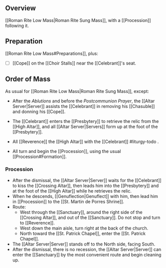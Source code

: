 ## Overview
[[Roman Rite Low Mass|Roman Rite Sung Mass]], with a [[Procession]] following it.

## Preparation
[[Roman Rite Low Mass#Preparations]], plus:

- [ ] [[Cope]] on the [[Choir Stalls]] near the [[Celebrant]]'s seat.

## Order of Mass
As usual for [[Roman Rite Low Mass|Roman Rite Sung Mass]], except:

- After the _Ablutions_ and before the _Postcommunion Prayer_, the [[Altar Server|Server]] assists the [[Celebrant]] in removing his [[Chasuble]] and donning his [[Cope]].

- The [[Celebrant]] enters the [[Presbytery]] to retrieve the relic from the [[High Altar]], and all [[Altar Server|Servers]] form up at the foot of the [[Presbytery]].
- All [[Reverence]] the [[High Altar]] with the [[Celebrant]] #liturgy-todo .
- All turn and begin the [[Procession]], using the usual [[Procession#Formation]].
### Procession
- After the dismissal, the [[Altar Server|Server]] waits for the [[Celebrant]] to kiss the [[Crossing Altar]], then leads him into the [[Presbytery]] and at the foot of the [[High Altar]] while he retrieves the relic. 
- When he descends, [[Genuflection|Genuflect]] with him, then lead him in [[Procession]] to the [[St. Martin de Porres Shrine]].
- Route:
	- West through the [[Sanctuary]], around the right side of the [[Crossing Altar]], and out of the [[Sanctuary]]. Do not stop and turn to [[Reverence]].
	- West down the main aisle, turn right at the back of the church.
	- North toward the [[St. Patrick Chapel]], enter the [[St. Patrick Chapel]].
- The [[Altar Server|Server]] stands off to the North side, facing South.
- After the dismissal, there is no recession, the [[Altar Server|Server]] can enter the [[Sanctuary]] by the most convenient route and begin cleaning up.